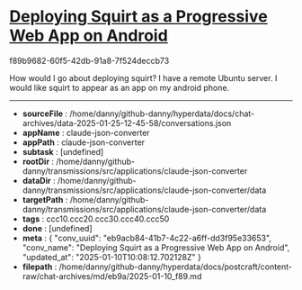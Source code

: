 # [Deploying Squirt as a Progressive Web App on Android](https://claude.ai/chat/eb9acb84-41b7-4c22-a6ff-dd3f95e33653)

f89b9682-60f5-42db-91a8-7f524deccb73

How would I go about deploying squirt? I have a remote Ubuntu server. I would like squirt to appear as an app on my android phone.

---

* **sourceFile** : /home/danny/github-danny/hyperdata/docs/chat-archives/data-2025-01-25-12-45-58/conversations.json
* **appName** : claude-json-converter
* **appPath** : claude-json-converter
* **subtask** : [undefined]
* **rootDir** : /home/danny/github-danny/transmissions/src/applications/claude-json-converter
* **dataDir** : /home/danny/github-danny/transmissions/src/applications/claude-json-converter/data
* **targetPath** : /home/danny/github-danny/transmissions/src/applications/claude-json-converter/data
* **tags** : ccc10.ccc20.ccc30.ccc40.ccc50
* **done** : [undefined]
* **meta** : {
  "conv_uuid": "eb9acb84-41b7-4c22-a6ff-dd3f95e33653",
  "conv_name": "Deploying Squirt as a Progressive Web App on Android",
  "updated_at": "2025-01-10T10:08:12.702128Z"
}
* **filepath** : /home/danny/github-danny/hyperdata/docs/postcraft/content-raw/chat-archives/md/eb9a/2025-01-10_f89.md